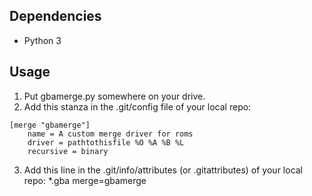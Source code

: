 ## Dependencies
* Python 3

## Usage
1. Put gbamerge.py somewhere on your drive.
2. Add this stanza in the .git/config file of your local repo:
```
[merge "gbamerge"]
	name = A custom merge driver for roms
	driver = pathtothisfile %O %A %B %L
	recursive = binary
```
3. Add this line in the .git/info/attributes (or .gitattributes) of your local repo:
   *.gba merge=gbamerge
